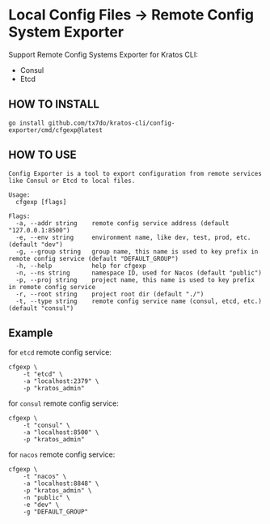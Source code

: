 # Local Config Files → Remote Config System Exporter

Support Remote Config Systems Exporter for Kratos CLI:

- Consul
- Etcd

## HOW TO INSTALL

```shell
go install github.com/tx7do/kratos-cli/config-exporter/cmd/cfgexp@latest
```

## HOW TO USE

```shell
Config Exporter is a tool to export configuration from remote services like Consul or Etcd to local files.

Usage:
  cfgexp [flags]

Flags:
  -a, --addr string    remote config service address (default "127.0.0.1:8500")
  -e, --env string     environment name, like dev, test, prod, etc. (default "dev")
  -g, --group string   group name, this name is used to key prefix in remote config service (default "DEFAULT_GROUP")
  -h, --help           help for cfgexp
  -n, --ns string      namespace ID, used for Nacos (default "public")
  -p, --proj string    project name, this name is used to key prefix in remote config service
  -r, --root string    project root dir (default "./")
  -t, --type string    remote config service name (consul, etcd, etc.) (default "consul")
```

## Example

for `etcd` remote config service:

```shell
cfgexp \
    -t "etcd" \
    -a "localhost:2379" \
    -p "kratos_admin"
```

for `consul` remote config service:

```shell
cfgexp \
    -t "consul" \
    -a "localhost:8500" \
    -p "kratos_admin"
```

for `nacos` remote config service:

```shell
cfgexp \
    -t "nacos" \
    -a "localhost:8848" \
    -p "kratos_admin" \
    -n "public" \
    -e "dev" \
    -g "DEFAULT_GROUP"
```

